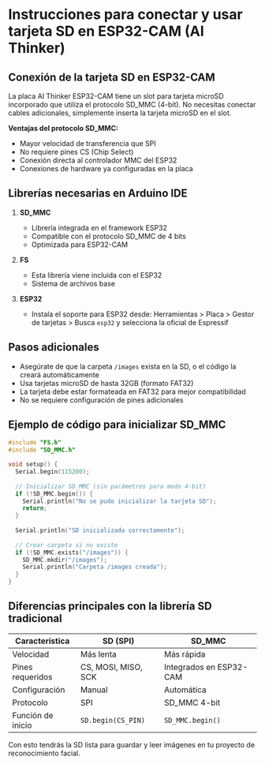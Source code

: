 # Instrucciones para conectar y usar tarjeta SD en ESP32-CAM (AI Thinker)

## Conexión de la tarjeta SD en ESP32-CAM

La placa AI Thinker ESP32-CAM tiene un slot para tarjeta microSD incorporado que utiliza el protocolo SD_MMC (4-bit). No necesitas conectar cables adicionales, simplemente inserta la tarjeta microSD en el slot.

**Ventajas del protocolo SD_MMC:**
- Mayor velocidad de transferencia que SPI
- No requiere pines CS (Chip Select)
- Conexión directa al controlador MMC del ESP32
- Conexiones de hardware ya configuradas en la placa

## Librerías necesarias en Arduino IDE

1. **SD_MMC**
   - Librería integrada en el framework ESP32
   - Compatible con el protocolo SD_MMC de 4 bits
   - Optimizada para ESP32-CAM

2. **FS**
   - Esta librería viene incluida con el ESP32
   - Sistema de archivos base

3. **ESP32**
   - Instala el soporte para ESP32 desde: Herramientas > Placa > Gestor de tarjetas > Busca `esp32` y selecciona la oficial de Espressif

## Pasos adicionales

- Asegúrate de que la carpeta `/images` exista en la SD, o el código la creará automáticamente
- Usa tarjetas microSD de hasta 32GB (formato FAT32)
- La tarjeta debe estar formateada en FAT32 para mejor compatibilidad
- No se requiere configuración de pines adicionales

## Ejemplo de código para inicializar SD_MMC

```cpp
#include "FS.h"
#include "SD_MMC.h"

void setup() {
  Serial.begin(115200);
  
  // Inicializar SD_MMC (sin parámetros para modo 4-bit)
  if (!SD_MMC.begin()) {
    Serial.println("No se pudo inicializar la tarjeta SD");
    return;
  }
  
  Serial.println("SD inicializada correctamente");
  
  // Crear carpeta si no existe
  if (!SD_MMC.exists("/images")) {
    SD_MMC.mkdir("/images");
    Serial.println("Carpeta /images creada");
  }
}
```

## Diferencias principales con la librería SD tradicional

| Característica | SD (SPI) | SD_MMC |
|----------------|----------|---------|
| Velocidad | Más lenta | Más rápida |
| Pines requeridos | CS, MOSI, MISO, SCK | Integrados en ESP32-CAM |
| Configuración | Manual | Automática |
| Protocolo | SPI | SD_MMC 4-bit |
| Función de inicio | `SD.begin(CS_PIN)` | `SD_MMC.begin()` |

Con esto tendrás la SD lista para guardar y leer imágenes en tu proyecto de reconocimiento facial.
